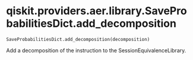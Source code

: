 # qiskit.providers.aer.library.SaveProbabilitiesDict.add\_decomposition

`SaveProbabilitiesDict.add_decomposition(decomposition)`

Add a decomposition of the instruction to the SessionEquivalenceLibrary.
